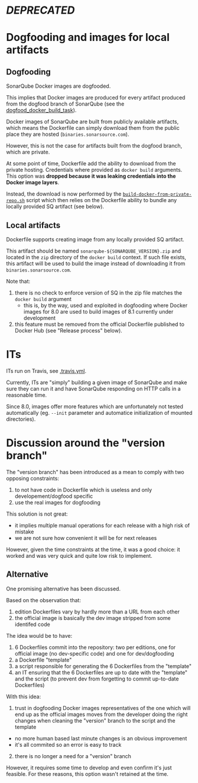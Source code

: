 # _DEPRECATED_

Dogfooding and images for local artifacts
=========================================

Dogfooding
----------

SonarQube Docker images are dogfooded.

This implies that Docker images are produced for every artifact produced from the dogfood branch of SonarQube (see the [dogfood_docker_build_task](https://github.com/SonarSource/sonar-enterprise/blob/master/.cirrus.yml#L263)).

Docker images of SonarQube are built from publicly available artifacts, which means the Dockerfile can simply download them from the public place they are hosted (`binaries.sonarsource.com`).

However, this is not the case for artifacts built from the dogfood branch, which are private.

At some point of time, Dockerfile add the ability to download from the private hosting. Credentials where provided as `docker build` arguments. This option was **dropped because it was leaking credentials into the Docker image layers**.

Instead, the download is now performed by the [`build-docker-from-private-repo.sh`](8/build-docker-from-private-repo.sh) script which then relies on the Dockerfile ability to bundle any locally provided SQ artifact (see below).

Local artifacts
---------------

Dockerfile supports creating image from any locally provided SQ artifact.

This artifact should be named `sonarqube-${SONARQUBE_VERSION}.zip` and located in the `zip` directory of the `docker build` context. If such file exists, this artifact will be used to build the image instead of downloading it from `binaries.sonarsource.com`.

Note that:

1. there is no check to enforce version of SQ in the zip file matches the `docker build` argument
	* this is, by the way, used and exploited in dogfooding where Docker images for 8.0 are used to build images of 8.1 currently under development
2. this feature must be removed from the official Dockerfile published to Docker Hub (see "Release process" below).


ITs
===

ITs run on Travis, see [.travis.yml](.travis.yml).

Currently, ITs are "simply" building a given image of SonarQube and make sure they can run it and have SonarQube responding on HTTP calls in a reasonable time.

Since 8.0, images offer more features which are unfortunately not tested automatically (eg. `--init` parameter and automatice initialization of mounted directories).


Discussion around the "version branch"
======================================

The "version branch" has been introduced as a mean to comply with two opposing constraints:

1. to not have code in Dockerfile which is useless and only developement/dogfood specific
2. use the real images for dogfooding

This solution is not great:

* it implies multiple manual operations for each release with a high risk of mistake
* we are not sure how convenient it will be for next releases

However, given the time constraints at the time, it was a good choice: it worked and was very quick and quite low risk to implement.

Alternative
-----------

One promising alternative has been discussed.

Based on the observation that:

1. edition Dockerfiles vary by hardly more than a URL from each other
2. the official image is basically the dev image stripped from some identifed code

The idea would be to have:

1. 6 Dockerfiles commit into the repository: two per editions, one for official image (no dev-specific code) and one for dev/dogfooding
2. a Dockerfile "template"
3. a script responsible for generating the 6 Dockerfiles from the "template"
4. an IT ensuring that the 6 Dockerfiles are up to date with the "template" and the script (to prevent dev from forgetting to commit up-to-date Dockerfiles)

With this idea:

1. trust in dogfooding Docker images representatives of the one which will end up as the official images moves from the developer doing the right changes when cleaning the "version" branch to the script and the template
  * no more human based last minute changes is an obvious improvement
  * it's all commited so an error is easy to track
2. there is no longer a need for a "version" branch

However, it requires some time to develop and even confirm it's just feasible. For these reasons, this option wasn't retained at the time.